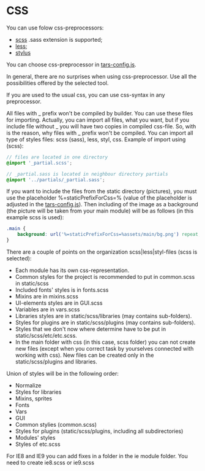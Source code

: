 # CSS

You can use folow css-preprocessors:
* [scss](http://sass-lang.com) .sass extension is supported;
* [less](http://www.lesscss.ru);
* [stylus](http://learnboost.github.io/stylus)  

You can choose css-preprocessor in [tars-config.js](options.md#csspreprocessor).

In general, there are no surprises when using css-preprocessor. Use all the possibilities offered by the selected tool.

If you are used to the usual css, you can use css-syntax in any preprocessor.

All files with _ prefix won't be compiled by builder. You can use these files for importing. Actually, you can import all files, what you want, but if you include file without _ you will have two copies in compiled css-file. So, with is the reason, why files with _ prefix won't be compiled. You can import all type of styles files: scss (sass), less, styl, css.
Example of import using (scss):

```scss
// files are located in one directory
@import '_partial.scss';

// _partial.sass is located in neighbour directory partials
@import '../partials/_partial.sass';
```

If you want to include the files from the static directory (pictures), you must use the placeholder %=staticPrefixForCss=% (value of the placeholder is adjusted in the [tars-config.js](options.md#staticprefixforcss)). Then including of the image as a background (the picture will be taken from your main module) will be as follows (in this example scss is used):

```scss
.main {
    background: url('%=staticPrefixForCss=%assets/main/bg.png') repeat;
}
```

There are a couple of points on the organization scss|less|styl-files (scss is selected):

* Each module has its own css-representation.
* Common styles for the project is recommended to put in common.scss in static/scss
* Included fonts' styles is in fonts.scss
* Mixins are in mixins.scss
* UI-elements styles are in GUI.scss
* Variables are in vars.scss
* Libraries styles are in static/scss/libraries (may contains sub-folders).
* Styles for plugins are in static/scss/plugins (may contains sub-folders).
* Styles that we don't now where determine have to be put in static/scss/etc/etc.scss.
* In the main folder with css (in this case, scss folder) you can not create new files (except when you correct task by yourselves connected with working with css). New files can be created only in the static/scss/plugins and libraries.

Union of styles will be in the following order:
* Normalize
* Styles for libraries
* Mixins, sprites
* Fonts
* Vars
* GUI
* Common stylies (common.scss)
* Styles for plugins (static/scss/plugins, including all subdirectories)
* Modules' styles
* Styles of etc.scss

For IE8 and IE9 you can add fixes in a folder in the ie module folder. You need to create ie8.scss or ie9.scss
